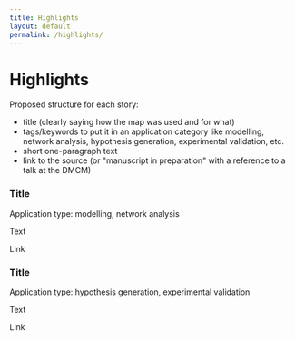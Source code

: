 ```yaml
---
title: Highlights
layout: default
permalink: /highlights/
---
```


# Highlights

Proposed structure for each story:  
- title (clearly saying how the map was used and for what)  
- tags/keywords to put it in an application category like modelling, network analysis, hypothesis generation, experimental validation, etc.  
- short one-paragraph text  
- link to the source (or "manuscript in preparation" with a reference to a talk at the DMCM)  

### Title

Application type: modelling, network analysis  

Text  

Link  

### Title

Application type: hypothesis generation, experimental validation  

Text  

Link  

